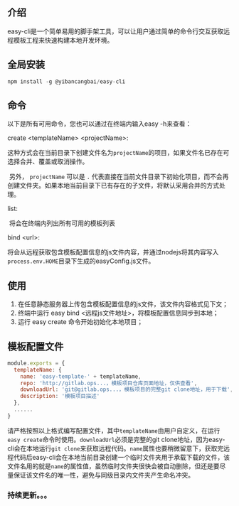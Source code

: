 ## 介绍

​		easy-cli是一个简单易用的脚手架工具，可以让用户通过简单的命令行交互获取远程模板工程来快速构建本地开发环境。

## 全局安装

```javascript
npm install -g @yibancangbai/easy-cli
```

## 命令

以下是所有可用命令，您也可以通过在终端内输入easy -h来查看：

create &lt;templateName&gt; &lt;projectName&gt;: 

​		这种方式会在当前目录下创建文件名为```projectName```的项目，如果文件名已存在可选择合并、覆盖或取消操作。

​		另外， ```projectName``` 可以是 ```.``` 代表直接在当前文件目录下初始化项目，而不会再创建文件夹。如果本地当前目录下已有存在的子文件，将默认采用合并的方式处理。

list:

​		将会在终端内列出所有可用的模板列表

bind &lt;url&gt;:

​		将会从远程获取包含模板配置信息的js文件内容，并通过nodejs将其内容写入```process.env.HOME```目录下生成的easyConfig.js文件。

## 使用

  1. 在任意静态服务器上传包含模板配置信息的js文件，该文件内容格式见下文；
  2. 终端中运行 easy bind &lt;远程js文件地址&gt;，将模板配置信息同步到本地；
  3. 运行 easy create  命令开始初始化本地项目；

## 模板配置文件

```javascript
module.exports = {
  templateName: {
    name: 'easy-template-' + templateName,
    repo: 'http://gitlab.ops...，模板项目仓库页面地址，仅供查看',
    downloadUrl: 'git@gitlab.ops...，模板项目的完整git clone地址，用于下载',
    description: '模板项目描述'
  },
  ......
}
```

​		请严格按照以上格式编写配置文件，其中```templateName```由用户自定义，在运行```easy create```命令时使用。```downloadUrl```必须是完整的git clone地址，因为easy-cli会在本地运行```git clone```来获取远程代码。```name```属性也要稍微留意下，获取完远程代码后easy-cli会在本地当前目录创建一个临时文件夹用于承载下载的文件，该文件名用的就是```name```的属性值，虽然临时文件夹很快会被自动删除，但还是要尽量保证该文件名的唯一性，避免与同级目录内文件夹产生命名冲突。

### 持续更新。。。

